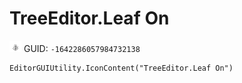 # TreeEditor.Leaf On
![](/img/TreeEditor.Leaf%20On.png)
GUID: `-1642286057984732138`
```
EditorGUIUtility.IconContent("TreeEditor.Leaf On")
```
